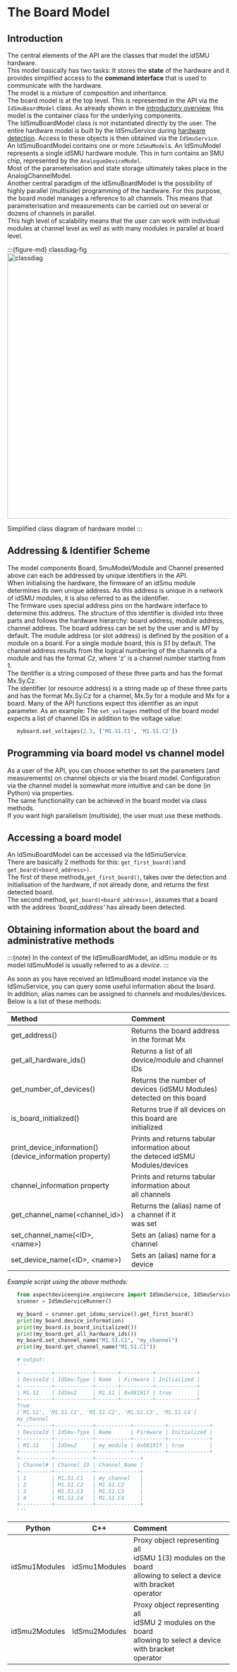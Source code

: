 The Board Model
===============

## Introduction

The central elements of the API are the classes that model the idSMU hardware.  
This model basically has two tasks: It stores the __state__ of the hardware and it provides simplified access to the __command interface__ that is used to communicate with the hardware.  
The model is a mixture of composition and inheritance.  
The board model is at the top level. This is represented in the API via the `IdSmuBoardModel` class. As already shown in the [introductory overview](intro-hardware-model), this model is the container class for the underlying components.  
The IdSmuBoardModel class is not instantiated directly by the user. The entire hardware model is built by the IdSmuService during [hardware detection](device-detection). Access to these objects is then obtained via the `IdSmuService`.  
An IdSmuBoardModel contains one or more `IdSmuModel`s. An IdSmuModel represents a single idSMU hardware module. This in turn contains an SMU chip, represented by the `AnalogueDeviceModel`.  
Most of the parameterisation and state storage ultimately takes place in the AnalogChannelModel.  
Another central paradigm of the idSmuBoardModel is the possibility of highly parallel (multiside) programming of the hardware. For this purpose, the board model manages a reference to all channels. This means that parameterisation and measurements can be carried out on several or dozens of channels in parallel.  
This high level of scalability means that the user can work with individual modules at channel level as well as with many modules in parallel at board level.

:::{figure-md} classdiag-fig
<img src="/_assets/api_programming/classdiag.png" alt="classdiag" width="600px">

Simplified class diagram of hardware model
:::

## Addressing & Identifier Scheme

The model components Board, SmuModel/Module and Channel presented above can each be addressed by unique identifiers in the API.  
When initialising the hardware, the firmware of an idSmu module determines its own unique address. As this address is unique in a network of idSMU modules, it is also referred to as the identifier.  
The firmware uses special address pins on the hardware interface to determine this address. 
The structure of this identifier is divided into three parts and follows the hardware hierarchy: board address, module address, channel address.
The board address can be set by the user and is *M1* by default. The module address (or slot address) is defined by the position of a module on a board. For a single module board, this is *S1* by default. The channel address results from the logical numbering of the channels of a module and has the format *Cz*, where 'z' is a channel number starting from 1.  
The itentifier is a string composed of these three parts and has the format Mx.Sy.Cz.  
The identifier (or resource address) is a string made up of these three parts and has the format Mx.Sy.Cz for a channel, Mx.Sy for a module and Mx for a board.   Many of the API functions expect this identifier as an input parameter. As an example: The `set_voltages` method of the board model expects a list of channel IDs in addition to the voltage value: 
```Python
   myboard.set_voltages(2.5, ['M1.S1.C1', 'M1.S1.C2'])
```

## Programming via board model vs channel model

As a user of the API, you can choose whether to set the parameters (and measurements) on channel objects or via the board model.
Configuration via the channel model is somewhat more intuitive and can be done (in Python) via properties.  
The same functionality can be achieved in the board model via class methods.  
If you want high parallelism (multiside), the user must use these methods.

## Accessing a board model

An IdSmuBoardModel can be accessed via the IdSmuService.  
There are basically 2 methods for this: `get_first_board()`and `get_board(<board_address>)`.  
The first of these methods,`get_first_board()`, takes over the detection and initialisation of the hardware, if not already done, and returns the first detected board.  
The second method, `get_board(<board_address>)`, assumes that a board with the address *'board_address'* has already been detected. 

## Obtaining information about the board and administrative methods

:::{note}
In the context of the IdSmuBoardModel, an idSmu module or its model IdSmuModel is usually referred to as a *device*.
:::

As soon as you have received an IdSmuBoard model instance via the IdSmuService, you can query some useful information about the board.  
In addition, alias names can be assigned to channels and modules/devices.
Below is a list of these methods:

| Method                                                      | Comment                                                                           |
| :---------------------------------------------------------- | :-------------------------------------------------------------------------------- |
| get_address()                                               | Returns the board address in the format Mx                                        |
| get_all_hardware_ids()                                      | Returns a list of all device/module and channel<br>IDs                            |
| get_number_of_devices()                                     | Returns the number of devices (idSMU Modules)<br>detected on this board           |
| is_board_initialized()                                      | Returns true if all devices on this board are<br>initialized                      |
| print_device_information()<br>(device_information property) | Prints and returns tabular information about<br>the deteced idSMU Modules/devices |
| channel_information property                                | Prints and returns tabular information about<br>all channels                      |
| get_channel_name(<channel_id>)                              | Returns the (alias) name of a channel if it<br>was set                            |
| set_channel_name(\<ID\>, \<name\>)                          | Sets an (alias) name for a channel                                                |
| set_device_name(\<ID\>, \<name\>)                           | Sets an (alias) name for a device                                                 |

*Example script using the above methods:*  

```Python
   from aspectdeviceengine.enginecore import IdSmuService, IdSmuServiceRunner, IdSmuBoardModel
   srunner = IdSmuServiceRunner()

   my_board = srunner.get_idsmu_service().get_first_board()
   print(my_board.device_information)
   print(my_board.is_board_initialized())  
   print(my_board.get_all_hardware_ids())
   my_board.set_channel_name("M1.S1.C1", "my_channel")
   print(my_board.get_channel_name("M1.S1.C1"))

   # output:
   '''
   +----------+------------+-------+----------+-------------+
   | DeviceId | IdSmu-Type | Name  | Firmware | Initialized |
   +----------+------------+-------+----------+-------------+
   | M1.S1    | IdSmu2     | M1.S1 | 0x08191f | true        |
   +----------+------------+-------+----------+-------------+
   True
   ['M1.S1', 'M1.S1.C1', 'M1.S1.C2', 'M1.S1.C3', 'M1.S1.C4']
   my_channel
   +----------+------------+-----------+----------+-------------+
   | DeviceId | IdSmu-Type | Name      | Firmware | Initialized |
   +----------+------------+-----------+----------+-------------+
   | M1.S1    | IdSmu2     | my_module | 0x08191f | true        |
   +----------+------------+-----------+----------+-------------+
   +----------+------------+--------------+
   | Channel# | Channel_ID | Channel_Name |
   +----------+------------+--------------+
   | 1        | M1.S1.C1   | my_channel   |
   | 2        | M1.S1.C2   | M1.S1.C2     |
   | 3        | M1.S1.C3   | M1.S1.C3     |
   | 4        | M1.S1.C4   | M1.S1.C4     |
   +----------+------------+--------------+
   '''
```


| Python        | C++           | Comment                                                                                                                  |
| ------------- | ------------- |:------------------------------------------------------------------------------------------------------------------------ |
| idSmu1Modules | idSmu1Modules | Proxy object representing all<br>idSMU 1(3) modules on the board<br>allowing to select a device with bracket<br>operator |
| idSmu2Modules | IdSmu2Modules | Proxy object representing all<br>idSMU 2 modules on the board<br>allowing to select a device with bracket<br>operator    |